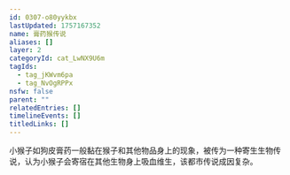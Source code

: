 ```yaml
---
id: 0307-o80yykbx
lastUpdated: 1757167352
name: 膏药猴传说
aliases: []
layer: 2
categoryId: cat_LwNX9U6m
tagIds:
  - tag_jKWvm6pa
  - tag_NvOgRPPx
nsfw: false
parent: ""
relatedEntries: []
timelineEvents: []
titledLinks: []
---
```


小猴子如狗皮膏药一般黏在猴子和其他物品身上的现象，被传为一种寄生生物传说，认为小猴子会寄宿在其他生物身上吸血维生，该都市传说成因复杂。